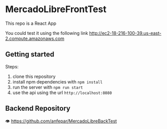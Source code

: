 # MercadoLibreFrontTest

This repo is a React App 

You could test it using the following link http://ec2-18-216-100-39.us-east-2.compute.amazonaws.com

## Getting started

Steps:

1. clone this repository 
2. install npm dependencies with `npm install`
3. run the server with `npm run start`
4. use the api using the url `http://localhost:8080`


## Backend Repository

 👁️ https://github.com/anfepar/MercadoLibreBackTest

